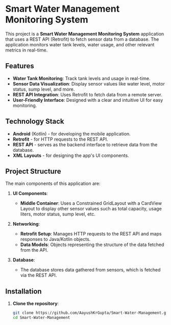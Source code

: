# Smart Water Management Monitoring System

This project is a **Smart Water Management Monitoring System** application that uses a REST API (Retrofit) to fetch sensor data from a database. The application monitors water tank levels, water usage, and other relevant metrics in real-time. 

## Features

- **Water Tank Monitoring**: Track tank levels and usage in real-time.
- **Sensor Data Visualization**: Display sensor values like water level, motor status, sump level, and more.
- **REST API Integration**: Uses Retrofit to fetch data from a remote server.
- **User-Friendly Interface**: Designed with a clear and intuitive UI for easy monitoring.

## Technology Stack

- **Android** (Kotlin) - for developing the mobile application.
- **Retrofit** - for HTTP requests to the REST API.
- **REST API** - serves as the backend interface to retrieve data from the database.
- **XML Layouts** - for designing the app's UI components.
  
## Project Structure

The main components of this application are:

1. **UI Components**:
   - **Middle Container**: Uses a Constrained GridLayout with a CardView Layout to display other sensor values such as total capacity, usage liters, motor status, sump level, etc.

2. **Networking**:
   - **Retrofit Setup**: Manages HTTP requests to the REST API and maps responses to Java/Kotlin objects.
   - **Data Models**: Objects representing the structure of the data fetched from the API.

3. **Database**:
   - The database stores data gathered from sensors, which is fetched via the REST API.


## Installation

1. **Clone the repository**:
   ```bash
   git clone https://github.com/AayushKrGupta/Smart-Water-Management.git
   cd Smart-Water-Management
